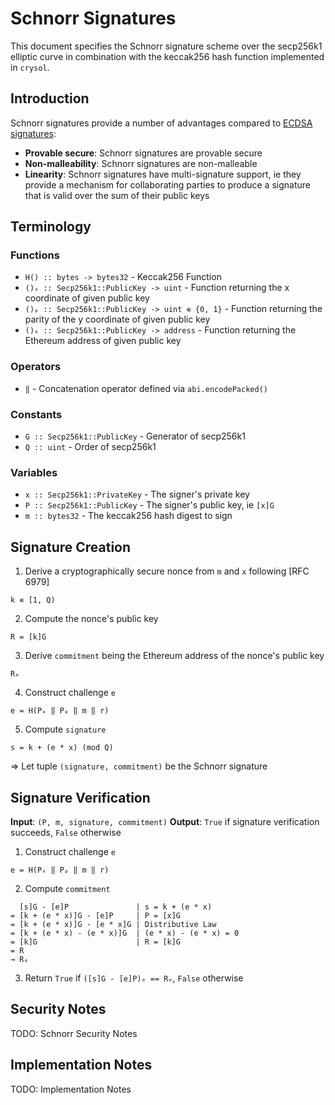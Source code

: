 # Schnorr Signatures

This document specifies the Schnorr signature scheme over the secp256k1 elliptic curve in combination with the keccak256 hash function implemented in `crysol`.

## Introduction

Schnorr signatures provide a number of advantages compared to [ECDSA signatures](./ECDSA.md):

- **Provable secure**: Schnorr signatures are provable secure
- **Non-malleability**: Schnorr signatures are non-malleable
- **Linearity**: Schnorr signatures have multi-signature support, ie they provide a mechanism for collaborating parties to produce a signature that is valid over the sum of their public keys

## Terminology

### Functions

- `H() :: bytes -> bytes32` - Keccak256 Function
- `()ₓ :: Secp256k1::PublicKey -> uint` - Function returning the x coordinate of given public key
- `()ₚ :: Secp256k1::PublicKey -> uint ∊ {0, 1}` - Function returning the parity of the y coordinate of given public key
- `()ₑ :: Secp256k1::PublicKey -> address` - Function returning the Ethereum address of given public key

### Operators

- `‖` - Concatenation operator defined via `abi.encodePacked()`

### Constants

- `G :: Secp256k1::PublicKey` - Generator of secp256k1
- `Q :: uint` - Order of secp256k1

### Variables

- `x :: Secp256k1::PrivateKey` - The signer's private key
- `P :: Secp256k1::PublicKey` - The signer's public key, ie `[x]G`
- `m :: bytes32` - The keccak256 hash digest to sign


## Signature Creation

1. Derive a cryptographically secure nonce from `m` and `x` following [RFC 6979]

```
k ∊ [1, Q)
```

2. Compute the nonce's public key

```
R = [k]G
```

3. Derive `commitment` being the Ethereum address of the nonce's public key

```
Rₑ
```

4. Construct challenge `e`

```
e = H(Pₓ ‖ Pₚ ‖ m ‖ r)
```

5. Compute `signature`

```
s = k + (e * x) (mod Q)
```

=> Let tuple `(signature, commitment)` be the Schnorr signature

## Signature Verification

**Input**: `(P, m, signature, commitment)`
**Output**: `True` if signature verification succeeds, `False` otherwise

1. Construct challenge `e`

```
e = H(Pₓ ‖ Pₚ ‖ m ‖ r)
```

2. Compute `commitment`

```
  [s]G - [e]P               | s = k + (e * x)
= [k + (e * x)]G - [e]P     | P = [x]G
= [k + (e * x)]G - [e * x]G | Distributive Law
= [k + (e * x) - (e * x)]G  | (e * x) - (e * x) = 0
= [k]G                      | R = [k]G
= R
→ Rₑ
```

3. Return `True` if `([s]G - [e]P)ₑ == Rₑ`, `False` otherwise

## Security Notes

TODO: Schnorr Security Notes

## Implementation Notes

TODO: Implementation Notes
